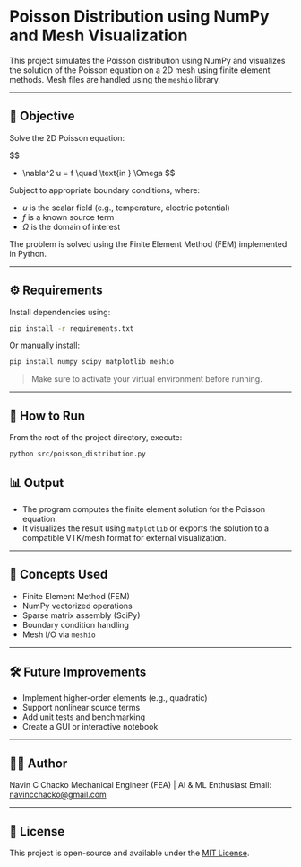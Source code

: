 # Poisson Distribution using NumPy and Mesh Visualization

This project simulates the Poisson distribution using NumPy and visualizes the solution of the Poisson equation on a 2D mesh using finite element methods. Mesh files are handled using the `meshio` library.

---

## 📌 Objective

Solve the 2D Poisson equation:

$$
- \nabla^2 u = f \quad \text{in } \Omega
$$

Subject to appropriate boundary conditions, where:

* $u$ is the scalar field (e.g., temperature, electric potential)
* $f$ is a known source term
* $\Omega$ is the domain of interest

The problem is solved using the Finite Element Method (FEM) implemented in Python.

---

## ⚙️ Requirements

Install dependencies using:

```bash
pip install -r requirements.txt
````

Or manually install:

```bash
pip install numpy scipy matplotlib meshio
```

> Make sure to activate your virtual environment before running.

---

## 🚀 How to Run

From the root of the project directory, execute:

```bash
python src/poisson_distribution.py
```

## 📊 Output

* The program computes the finite element solution for the Poisson equation.
* It visualizes the result using `matplotlib` or exports the solution to a compatible VTK/mesh format for external visualization.

---

## 🧠 Concepts Used

* Finite Element Method (FEM)
* NumPy vectorized operations
* Sparse matrix assembly (SciPy)
* Boundary condition handling
* Mesh I/O via `meshio`

---

## 🛠️ Future Improvements

* Implement higher-order elements (e.g., quadratic)
* Support nonlinear source terms
* Add unit tests and benchmarking
* Create a GUI or interactive notebook

---

## 👨‍💻 Author

Navin C Chacko
Mechanical Engineer (FEA) | AI & ML Enthusiast
Email: [navincchacko@gmail.com](mailto:navincchacko02.nc@gmail.com)

---

## 📜 License

This project is open-source and available under the [MIT License](LICENSE).

```